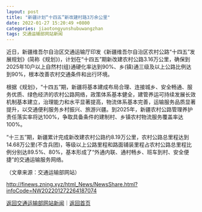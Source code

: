 ```yaml
---
layout: post
title: "新疆计划“十四五”新改建村路3万余公里"
date: 2022-01-27 15:20:49 +0800
categories: jiaotongyunshubuwangzhan
tags: 交通运输部网站新闻
---
```

<p>近日，新疆维吾尔自治区交通运输厅印发《新疆维吾尔自治区农村公路“十四五”发展规划》(简称《规划》)，计划在“十四五”期新改建农村公路3.16万公里，确保到2025年10户以上自然村(组)通硬化率达到90%、乡(镇)通三级及以上公路比例达到90%，根本改善农村交通条件和出行环境。</p><p>根据《规划》，“十四五”期，新疆将基本建成布局合理、连接城乡、安全畅通、服务优质、绿色经济的农村公路网络，政策体系基本健全，建管养运可持续发展长效机制基本建立，治理能力和水平显著提高，物流体系基本完善，运输服务品质显著提升，以交通便利服务乡村振兴、旅游兴疆。到2025年，新疆农村公路管理养护责任落实率将达100%，争取具备条件的建制村、乡镇农村物流服务覆盖率达100%。</p><p>“十三五”期，新疆累计完成新改建农村公路约8.19万公里，农村公路总里程达到14.68万公里(不含兵团)，等级以上公路里程和路面铺装里程占农村公路总里程比例分别达89.5%、80%，基本形成了“外通内联、通村畅乡、班车到村、安全便捷”的交通运输服务网络。</p><p class="em_media">（文章来源：交通运输部网站）</p>

<http://finews.zning.xyz/html_News/NewsShare.html?infoCode=NW202201272264187074>

[返回交通运输部网站新闻](//finews.withounder.com/category/jiaotongyunshubuwangzhan.html)｜[返回首页](//finews.withounder.com/)